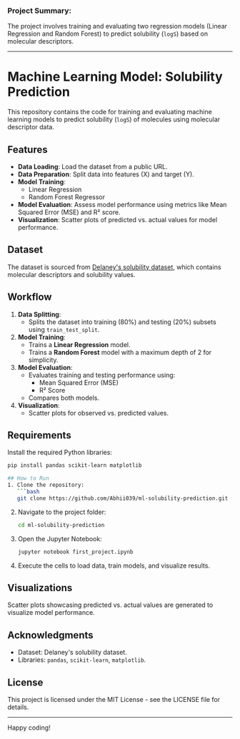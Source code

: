 ### Project Summary:
The project involves training and evaluating two regression models (Linear Regression and Random Forest) to predict solubility (`logS`) based on molecular descriptors.

---

# Machine Learning Model: Solubility Prediction

This repository contains the code for training and evaluating machine learning models to predict solubility (`logS`) of molecules using molecular descriptor data.

## Features
- **Data Loading**: Load the dataset from a public URL.
- **Data Preparation**: Split data into features (X) and target (Y).
- **Model Training**:
  - Linear Regression
  - Random Forest Regressor
- **Model Evaluation**: Assess model performance using metrics like Mean Squared Error (MSE) and R² score.
- **Visualization**: Scatter plots of predicted vs. actual values for model performance.

## Dataset
The dataset is sourced from [Delaney's solubility dataset](https://raw.githubusercontent.com/dataprofessor/data/master/delaney_solubility_with_descriptors.csv), which contains molecular descriptors and solubility values.

## Workflow
1. **Data Splitting**:
   - Splits the dataset into training (80%) and testing (20%) subsets using `train_test_split`.
2. **Model Training**:
   - Trains a **Linear Regression** model.
   - Trains a **Random Forest** model with a maximum depth of 2 for simplicity.
3. **Model Evaluation**:
   - Evaluates training and testing performance using:
     - Mean Squared Error (MSE)
     - R² Score
   - Compares both models.
4. **Visualization**:
   - Scatter plots for observed vs. predicted values.

## Requirements
Install the required Python libraries:
```bash
pip install pandas scikit-learn matplotlib

## How to Run
1. Clone the repository:
   ```bash
   git clone https://github.com/Abhii039/ml-solubility-prediction.git
   ```
2. Navigate to the project folder:
   ```bash
   cd ml-solubility-prediction
   ```
3. Open the Jupyter Notebook:
   ```bash
   jupyter notebook first_project.ipynb
   ```
4. Execute the cells to load data, train models, and visualize results.

## Visualizations
Scatter plots showcasing predicted vs. actual values are generated to visualize model performance.

## Acknowledgments
- Dataset: Delaney's solubility dataset.
- Libraries: `pandas`, `scikit-learn`, `matplotlib`.

## License
This project is licensed under the MIT License - see the LICENSE file for details.

---

Happy coding!

